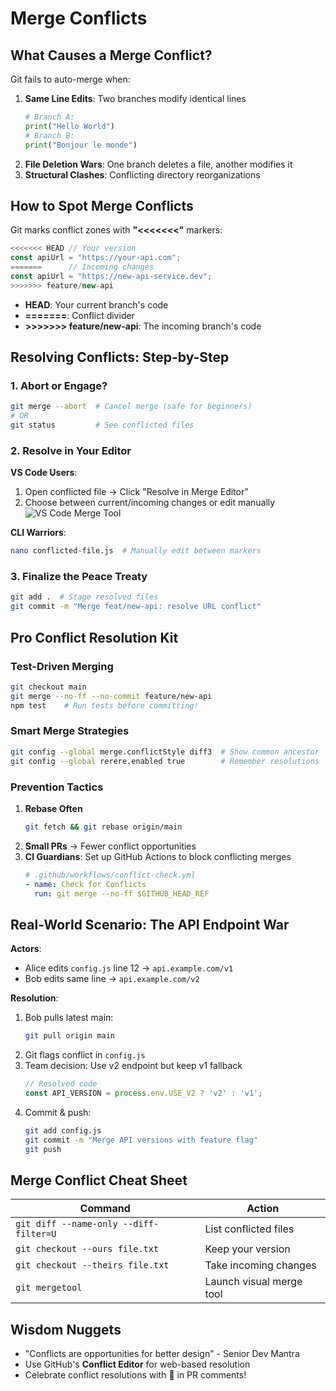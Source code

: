 # Merge Conflicts

## What Causes a Merge Conflict?
Git fails to auto-merge when:
1. **Same Line Edits**: Two branches modify identical lines
   ```python
   # Branch A:
   print("Hello World")
   # Branch B:
   print("Bonjour le monde")
   ```
2. **File Deletion Wars**: One branch deletes a file, another modifies it
3. **Structural Clashes**: Conflicting directory reorganizations

## How to Spot Merge Conflicts
Git marks conflict zones with **"<<<<<<<"** markers:
```javascript
<<<<<<< HEAD // Your version
const apiUrl = "https://your-api.com";
=======      // Incoming changes
const apiUrl = "https://new-api-service.dev";
>>>>>>> feature/new-api
```
- **HEAD**: Your current branch's code
- **=======**: Conflict divider
- **>>>>>>> feature/new-api**: The incoming branch's code

## Resolving Conflicts: Step-by-Step

### 1. Abort or Engage?
```bash
git merge --abort  # Cancel merge (safe for beginners)
# OR
git status         # See conflicted files
```

### 2. Resolve in Your Editor
**VS Code Users**:
1. Open conflicted file → Click "Resolve in Merge Editor"
2. Choose between current/incoming changes or edit manually
![VS Code Merge Tool](https://example.com/vscode-merge.png)

**CLI Warriors**:
```bash
nano conflicted-file.js  # Manually edit between markers
```

### 3. Finalize the Peace Treaty
```bash
git add .  # Stage resolved files
git commit -m "Merge feat/new-api: resolve URL conflict"
```

## Pro Conflict Resolution Kit

### Test-Driven Merging
```bash
git checkout main
git merge --no-ff --no-commit feature/new-api
npm test    # Run tests before committing!
```

### Smart Merge Strategies
```bash
git config --global merge.conflictStyle diff3  # Show common ancestor
git config --global rerere.enabled true        # Remember resolutions
```

### Prevention Tactics
1. **Rebase Often**
   ```bash
   git fetch && git rebase origin/main
   ```
2. **Small PRs** → Fewer conflict opportunities
3. **CI Guardians**: Set up GitHub Actions to block conflicting merges
   ```yaml
   # .github/workflows/conflict-check.yml
   - name: Check for Conflicts
     run: git merge --no-ff $GITHUB_HEAD_REF
   ```

## Real-World Scenario: The API Endpoint War

**Actors**:
- Alice edits `config.js` line 12 → `api.example.com/v1`
- Bob edits same line → `api.example.com/v2`

**Resolution**:
1. Bob pulls latest main:
   ```bash
   git pull origin main
   ```
2. Git flags conflict in `config.js`
3. Team decision: Use v2 endpoint but keep v1 fallback
   ```javascript
   // Resolved code
   const API_VERSION = process.env.USE_V2 ? 'v2' : 'v1';
   ```
4. Commit & push:
   ```bash
   git add config.js
   git commit -m "Merge API versions with feature flag"
   git push
   ```

## Merge Conflict Cheat Sheet

| Command                           | Action                                  |
|-----------------------------------|-----------------------------------------|
| `git diff --name-only --diff-filter=U` | List conflicted files            |
| `git checkout --ours file.txt`    | Keep your version                     |
| `git checkout --theirs file.txt`  | Take incoming changes                |
| `git mergetool`                   | Launch visual merge tool              |

## Wisdom Nuggets
- "Conflicts are opportunities for better design" - Senior Dev Mantra
- Use GitHub's **Conflict Editor** for web-based resolution
- Celebrate conflict resolutions with :tada: in PR comments!
